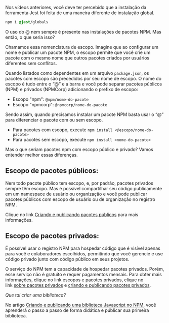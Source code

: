 Nos vídeos anteriores, você deve ter percebido que a instalação da ferramenta Jest foi feita de uma maneira diferente de instalação global.

```css
npm i @jest/globals
```

O uso do @ nem sempre é presente nas instalações de pacotes NPM. Mas então, o que seria isso?

Chamamos essa nomenclatura de escopo. Imagine que ao configurar um nome e publicar um pacote NPM, o escopo permite que você crie um pacote com o mesmo nome que outros pacotes criados por usuários diferentes sem conflitos.

Quando listados como dependentes em um arquivo `package.json`, os pacotes com escopo são precedidos por seu nome de escopo. O nome do escopo é tudo entre o “@” e a barra e você pode separar pacotes públicos (NPM) e privados (NPMCorp) adicionando o prefixo de escopo:

- Escopo "npm": `@npm/nome-do-pacote`
- Escopo "npmcorp": `@npmcorp/nome-do-pacote`

Sendo assim, quando precisamos instalar um pacote NPM basta usar o “@” para diferenciar o pacote com ou sem escopo.

- Para pacotes com escopo, execute `npm install <@escopo/nome-do-pacote>`
- Para pacotes sem escopo, execute `npm install <nome-do-pacote>`

Mas o que seriam pacotes npm com escopo público e privado? Vamos entender melhor essas diferenças.

## Escopo de pacotes públicos:

Nem todo pacote público tem escopo, e, por padrão, pacotes privados sempre têm escopo. Mas é possível compartilhar seu código publicamente em um namespace de usuário ou organização e você pode publicar pacotes públicos com escopo de usuário ou de organização no registro NPM.

Clique no link [Criando e publicando pacotes públicos](https://docs.npmjs.com/creating-and-publishing-scoped-public-packages) para mais informações.

## Escopo de pacotes privados:

É possível usar o registro NPM para hospedar código que é visível apenas para você e colaboradores escolhidos, permitindo que você gerencie e use código privado junto com código público em seus projetos.

O serviço do NPM tem a capacidade de hospedar pacotes privados. Porém, esse serviço não é gratuito e requer pagamentos mensais. Para obter mais informações, clique no link escopos e pacotes privados, clique no link [sobre pacotes privados](https://docs.npmjs.com/about-private-packages) e [criando e publicando pacotes privados](https://docs.npmjs.com/creating-and-publishing-private-packages).

_Que tal criar uma biblioteca?_

No artigo [Criando e publicando uma biblioteca Javascript no NPM](https://www.alura.com.br/artigos/criando-e-publicando-uma-biblioteca-javascript-no-npm), você aprenderá o passo a passo de forma didática e públicar sua primeira biblioteca.